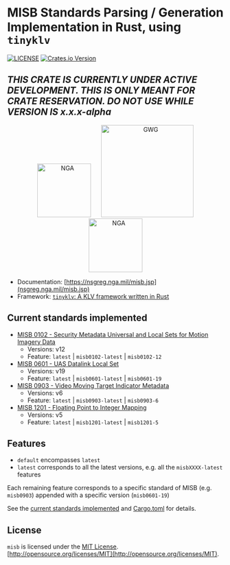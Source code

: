 # MISB Standards Parsing / Generation Implementation in Rust, using `tinyklv`

[![LICENSE](https://img.shields.io/badge/license-MIT-blue.svg)](LICENSE)
[![Crates.io Version](https://img.shields.io/crates/v/misb.svg)](https://crates.io/crates/misb)
<!-- [![Latest Release](https://img.shields.io/github/v/release/arpadav/misb)](https://github.com/arpadav/misb) -->
<!-- [![Coverage Status](https://coveralls.io/repos/github/arpadav/misb/badge.svg?branch=main)](https://coveralls.io/github/arpadav/misb?branch=main) -->

## ***THIS CRATE IS CURRENTLY UNDER ACTIVE DEVELOPMENT. THIS IS ONLY MEANT FOR CRATE RESERVATION. DO NOT USE WHILE VERSION IS x.x.x-alpha***

<p align="center">
  <img src="https://nsgreg.nga.mil/images/nsg_logo.png" alt="NGA" style="width: 125px; height: auto; display: inline-block; margin: 0 10px;">
  <img src="https://gwg.nga.mil/generated/assets/files/newgwglogosmall-1920px.webp" alt="GWG" style="width: 215px; height: auto; display: inline-block; margin: 0 10px;">
  <img src="https://nsgreg.nga.mil/images/nga_logo.png" alt="NGA" style="width: 125px; height: auto; display: inline-block; margin: 0 10px;">
</p>

* Documentation: [https://nsgreg.nga.mil/misb.jsp](nsgreg.nga.mil/misb.jsp)
* Framework: [`tinyklv`: A KLV framework written in Rust](https://crates.io/crates/tinyklv)

## Current standards implemented

* [MISB 0102 - Security Metadata Universal and Local Sets for Motion Imagery Data](./src/misb0102.rs)
  * Versions: v12
  * Feature: `latest` | `misb0102-latest` | `misb0102-12`
* [MISB 0601 - UAS Datalink Local Set](./src/misb0601/mod.rs)
  * Versions: v19
  * Feature: `latest` | `misb0601-latest` | `misb0601-19`
* [MISB 0903 - Video Moving Target Indicator Metadata](./src/misb0903/mod.rs)
  * Versions: v6
  * Feature: `latest` | `misb0903-latest` | `misb0903-6`
* [MISB 1201 - Floating Point to Integer Mapping](./src/misb1201.rs)
  * Versions: v5
  * Feature: `latest` | `misb1201-latest` | `misb1201-5`

## Features

* `default` encompasses `latest`
* `latest` corresponds to all the latest versions, e.g. all the `misbXXXX-latest` features

Each remaining feature corresponds to a specific standard of MISB (e.g. `misb0903`) appended with a specific version (`misb0601-19`)

See the [current standards implemented](#current-standards-implemented) and [Cargo.toml](./Cargo.toml) for details.

<!-- ## Contributing

See [CONTRIBUTING.md](CONTRIBUTING.md) -->

## License

`misb` is licensed under the [MIT License](./LICENSE). [http://opensource.org/licenses/MIT](http://opensource.org/licenses/MIT).
